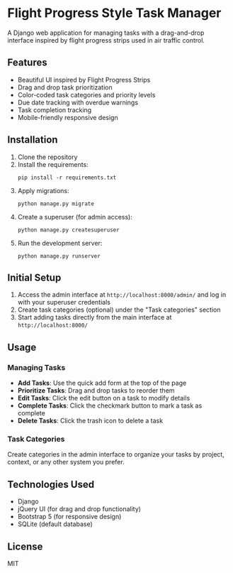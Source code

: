 # Flight Progress Style Task Manager

A Django web application for managing tasks with a drag-and-drop interface inspired by flight progress strips used in air traffic control.

## Features

- Beautiful UI inspired by Flight Progress Strips
- Drag and drop task prioritization
- Color-coded task categories and priority levels
- Due date tracking with overdue warnings
- Task completion tracking
- Mobile-friendly responsive design

## Installation

1. Clone the repository
2. Install the requirements:
   ```
   pip install -r requirements.txt
   ```
3. Apply migrations:
   ```
   python manage.py migrate
   ```
4. Create a superuser (for admin access):
   ```
   python manage.py createsuperuser
   ```
5. Run the development server:
   ```
   python manage.py runserver
   ```

## Initial Setup

1. Access the admin interface at `http://localhost:8000/admin/` and log in with your superuser credentials
2. Create task categories (optional) under the "Task categories" section
3. Start adding tasks directly from the main interface at `http://localhost:8000/`

## Usage

### Managing Tasks
- **Add Tasks**: Use the quick add form at the top of the page
- **Prioritize Tasks**: Drag and drop tasks to reorder them
- **Edit Tasks**: Click the edit button on a task to modify details
- **Complete Tasks**: Click the checkmark button to mark a task as complete
- **Delete Tasks**: Click the trash icon to delete a task

### Task Categories
Create categories in the admin interface to organize your tasks by project, context, or any other system you prefer.

## Technologies Used

- Django
- jQuery UI (for drag and drop functionality)
- Bootstrap 5 (for responsive design)
- SQLite (default database)

## License

MIT 